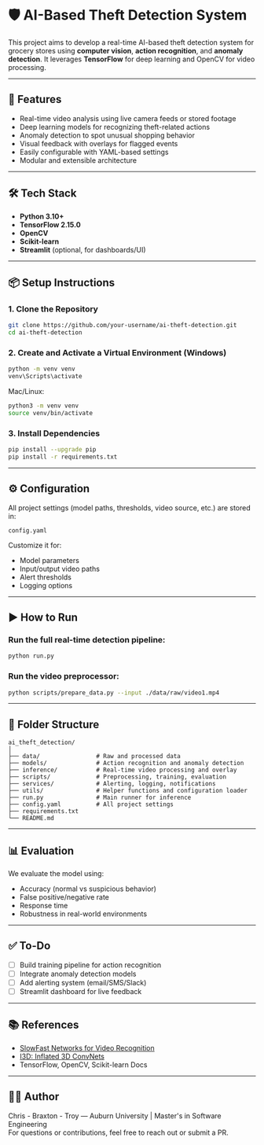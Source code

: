 # 🛡️ AI-Based Theft Detection System

This project aims to develop a real-time AI-based theft detection system for grocery stores using **computer vision**, **action recognition**, and **anomaly detection**. It leverages **TensorFlow** for deep learning and OpenCV for video processing.

---

## 🚀 Features

- Real-time video analysis using live camera feeds or stored footage
- Deep learning models for recognizing theft-related actions
- Anomaly detection to spot unusual shopping behavior
- Visual feedback with overlays for flagged events
- Easily configurable with YAML-based settings
- Modular and extensible architecture

---

## 🛠️ Tech Stack

- **Python 3.10+**
- **TensorFlow 2.15.0**
- **OpenCV**
- **Scikit-learn**
- **Streamlit** (optional, for dashboards/UI)

---

## 📦 Setup Instructions

### 1. Clone the Repository

```bash
git clone https://github.com/your-username/ai-theft-detection.git
cd ai-theft-detection
```

### 2. Create and Activate a Virtual Environment (Windows)

```bash
python -m venv venv
venv\Scripts\activate
```

Mac/Linux:

```bash
python3 -m venv venv
source venv/bin/activate
```

### 3. Install Dependencies

```bash
pip install --upgrade pip
pip install -r requirements.txt
```

---

## ⚙️ Configuration

All project settings (model paths, thresholds, video source, etc.) are stored in:

```
config.yaml
```

Customize it for:
- Model parameters
- Input/output video paths
- Alert thresholds
- Logging options

---

## ▶️ How to Run

### Run the full real-time detection pipeline:

```bash
python run.py
```

### Run the video preprocessor:

```bash
python scripts/prepare_data.py --input ./data/raw/video1.mp4
```

---

## 🧪 Folder Structure

```
ai_theft_detection/
│
├── data/                # Raw and processed data
├── models/              # Action recognition and anomaly detection
├── inference/           # Real-time video processing and overlay
├── scripts/             # Preprocessing, training, evaluation
├── services/            # Alerting, logging, notifications
├── utils/               # Helper functions and configuration loader
├── run.py               # Main runner for inference
├── config.yaml          # All project settings
├── requirements.txt
└── README.md
```

---

## 📊 Evaluation

We evaluate the model using:
- Accuracy (normal vs suspicious behavior)
- False positive/negative rate
- Response time
- Robustness in real-world environments

---

## ✅ To-Do

- [ ] Build training pipeline for action recognition
- [ ] Integrate anomaly detection models
- [ ] Add alerting system (email/SMS/Slack)
- [ ] Streamlit dashboard for live feedback

---

## 📚 References

- [SlowFast Networks for Video Recognition](https://arxiv.org/abs/1812.03982)
- [I3D: Inflated 3D ConvNets](https://arxiv.org/abs/1705.07750)
- TensorFlow, OpenCV, Scikit-learn Docs

---

## 🧑‍💻 Author

Chris - Braxton - Troy — Auburn University | Master's in Software Engineering  
For questions or contributions, feel free to reach out or submit a PR.
